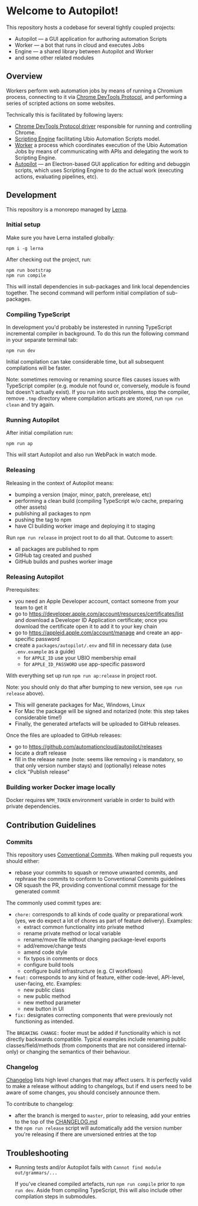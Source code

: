 # Welcome to Autopilot!

This repository hosts a codebase for several tightly coupled projects:

- Autopilot — a GUI application for authoring automation Scripts
- Worker — a bot that runs in cloud and executes Jobs
- Engine — a shared library between Autopilot and Worker
- and some other related modules

## Overview

Workers perform web automation jobs by means of running a Chromium process, connecting to it via [Chrome DevTools Protocol](https://chromedevtools.github.io), and performing a series of scripted actions on some websites.

Technically this is facilitated by following layers:

- [Chrome DevTools Protocol driver](packages/cdp) responsible for running and controlling Chrome.
- [Scripting Engine](packages/engine) facilitating Ubio Automation Scripts model.
- [Worker](packages/worker) a process which coordinates execution of the Ubio Automation Jobs by means of communicating with APIs and delegating the work to Scripting Engine.
- [Autopilot](packages/autopilot) — an Electron-based GUI application for editing and debuggin scripts, which uses Scripting Engine to do the actual work (executing actions, evaluating pipelines, etc).

## Development

This repository is a monorepo managed by [Lerna](https://lerna.js.org).

### Initial setup

Make sure you have Lerna installed globally:

```
npm i -g lerna
```

After checking out the project, run:

```
npm run bootstrap
npm run compile
```

This will install dependencies in sub-packages and link local dependencies together.
The second command will perform initial compilation of sub-packages.

### Compiling TypeScript

In development you'd probably be insterested in running TypeScript incremental compiler in background. To do this run the following command in your separate terminal tab:

```
npm run dev
```

Initial compilation can take considerable time, but all subsequent compilations will be faster.

Note: sometimes removing or renaming source files causes issues with TypeScript compiler (e.g. module not found or, conversely, module is found but doesn't actually exist). If you run into such problems, stop the compiler, remove `.tmp` directory where compilation articats are stored, run `npm run clean` and try again.

### Running Autopilot

After initial compilation run:

```
npm run ap
```

This will start Autopilot and also run WebPack in watch mode.

### Releasing

Releasing in the context of Autopilot means:

- bumping a version (major, minor, patch, prerelease, etc)
- performing a clean build (compiling TypeScript w/o cache, preparing other assets)
- publishing all packages to npm
- pushing the tag to npm
- have CI building worker image and deploying it to staging

Run `npm run release` in project root to do all that. Outcome to assert:

- all packages are published to npm
- GitHub tag created and pushed
- GitHub builds and pushes worker image

### Releasing Autopilot

Prerequisites:

- you need an Apple Developer account, contact someone from your team to get it
- go to https://developer.apple.com/account/resources/certificates/list and download a Developer ID Application certificate; once you download the certificate open it to add it to your key chain
- go to https://appleid.apple.com/account/manage and create an app-specific password
- create a `packages/autopilot/.env` and fill in necessary data (use `.env.example` as a guide)
    - for `APPLE_ID` use your UBIO membership email
    - for `APPLE_ID_PASSWORD` use app-specific password

With everything set up run `npm run ap:release` in project root.

Note: you should only do that after bumping to new version, see `npm run release` above).

- This will generate packages for Mac, Windows, Linux
- For Mac the package will be signed and notarized (note: this step takes considerable time!)
- Finally, the generated artefacts will be uploaded to GitHub releases.

Once the files are uploaded to GitHub releases:

- go to https://github.com/automationcloud/autopilot/releases
- locate a draft release
- fill in the release name (note: seems like removing `v` is mandatory, so that only version number stays) and (optionally) release notes
- click "Publish release"

### Building worker Docker image locally

Docker requires `NPM_TOKEN` environment variable in order to build with private dependencies.

## Contribution Guidelines

### Commits

This repository uses [Conventional Commits](https://www.conventionalcommits.org/). When making pull requests you should either:

- rebase your commits to squash or remove unwanted commits, and rephrase the commits to conform to Conventional Commits guidelines
- OR squash the PR, providing conventional commit message for the generated commit

The commonly used commit types are:

- `chore:` corresponds to all kinds of code quality or preparational work (yes, we do expect a lot of chores as part of feature delivery). Examples:
    - extract common functionality into private method
    - rename private method or local variable
    - rename/move file without changing package-level exports
    - add/remove/change tests
    - amend code style
    - fix typos in comments or docs
    - configure build tools
    - configure build infrastructure (e.g. CI workflows)
- `feat:` corresponds to any kind of feature, either code-level, API-level, user-facing, etc. Examples:
    - new public class
    - new public method
    - new method parameter
    - new button in UI
- `fix:` designates correcting components that were previously not functioning as intended.

The `BREAKING CHANGE:` footer must be added if functionality which is not directly backwards compatible. Typical examples include renaming public classes/field/methods (from components that are not considered internal-only) or changing the semantics of their behaviour.

### Changelog

[Changelog](CHANGELOG.md) lists high level changes that may affect users. It is perfectly valid to make a release without adding to changelogs, but if end users need to be aware of some changes, you should concisely announce them.

To contribute to changelog:

- after the branch is merged to `master`, prior to releasing, add your entries to the top of the [CHANGELOG.md](CHANGELOG.md)
- the `npm run release` script will automatically add the version number you're releasing if there are unversioned entries at the top

## Troubleshooting

- Running tests and/or Autopilot fails with `Cannot find module out/grammars/...`

    If you've cleaned compiled artefacts, run `npm run compile` prior to `npm run dev`.
    Aside from compiling TypeScript, this will also include other compilation steps
    in submodules.
